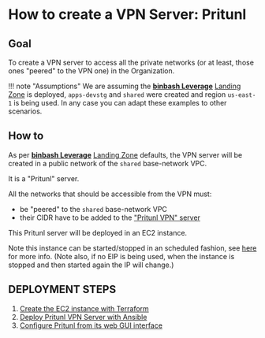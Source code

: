 # How to create a VPN Server: Pritunl

## Goal

To create a VPN server to access all the private networks (or at least, those ones "peered" to the VPN one) 
in the Organization.

!!! note "Assumptions"
    We are assuming the [**binbash Leverage**](https://leverage.binbash.co/) [Landing Zone](https://leverage.binbash.co/try-leverage/) is deployed, `apps-devstg` and `shared` were
    created and region `us-east-1` is being used. In any case you can adapt these examples to other scenarios.

## How to

As per [**binbash Leverage**](https://leverage.binbash.co/) [Landing Zone](https://leverage.binbash.co/try-leverage/) defaults, the VPN server will be created in a public network of 
the `shared` base-network VPC.

It is a "Pritunl" server.

All the networks that should be accessible from the VPN must:

- be "peered" to the `shared` base-network VPC
- their CIDR have to be added to the ["Pritunl VPN" server](https://pritunl.com/)

This Pritunl server will be deployed in an EC2 instance.

Note this instance can be started/stopped in an scheduled fashion, see [here](/user-guide/cookbooks/schedule-start-stop-ec2) for more info. 
(Note also, if no EIP is being used, when the instance is stopped and then started again the IP will change.)

## DEPLOYMENT STEPS
1. [Create the EC2 instance with Terraform](./VPN-server-terraform.md)
2. [Deploy Pritunl VPN Server with Ansible](./VPN-server-ansible.md)
3. [Configure Pritunl from its web GUI interface](./VPN-server-gui-setup.md)
